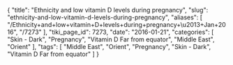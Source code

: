 {
    "title": "Ethnicity and low vitamin D levels during pregnancy",
    "slug": "ethnicity-and-low-vitamin-d-levels-during-pregnancy",
    "aliases": [
        "/Ethnicity+and+low+vitamin+D+levels+during+pregnancy+\u2013+Jan+2016",
        "/7273"
    ],
    "tiki_page_id": 7273,
    "date": "2016-01-21",
    "categories": [
        "Skin - Dark",
        "Pregnancy",
        "Vitamin D Far from equator",
        "Middle East",
        "Orient"
    ],
    "tags": [
        "Middle East",
        "Orient",
        "Pregnancy",
        "Skin - Dark",
        "Vitamin D Far from equator"
    ]
}
